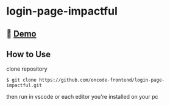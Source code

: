 # login-page-impactful

## 🔴 [Demo](https://oncode-frontend.github.io/login-page-impactful/)

## How to Use

clone repository
```
$ git clone https://github.com/oncode-frontend/login-page-impactful.git
```

then run in vscode or each editor you're installed on your pc
